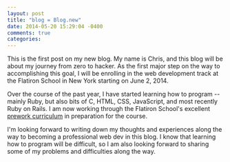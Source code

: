 ```yaml
---
layout: post
title: "blog = Blog.new"
date: 2014-05-20 15:29:04 -0400
comments: true
categories: 
---
```


This is the first post on my new blog. My name is Chris, and this blog will be about my journey from zero to hacker. As the first major step on the way to accomplishing this goal, I will be enrolling in the web development track at the Flatiron School in New York starting on June 2, 2014.

Over the course of the past year, I have started learning how to program -- mainly Ruby, but also bits of C, HTML, CSS, JavaScript, and most recently Ruby on Rails. I am now working through the Flatiron School's excellent [prework curriculum](http://prework.flatironschool.com/web-development/) in preparation for the course.

I'm looking forward to writing down my thoughts and experiences along the way to becoming a professional web dev in this blog. I know that learning how to program will be difficult, so I am also looking forward to sharing some of my problems and difficulties along the way.
